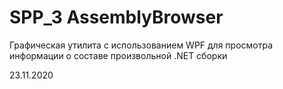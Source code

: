 # SPP_3 AssemblyBrowser
Графическая утилита с использованием WPF для просмотра информации о составе произвольной .NET сборки

23.11.2020
